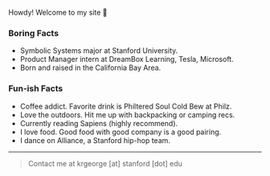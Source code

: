 Howdy! Welcome to my site 👋 

### Boring Facts
* Symbolic Systems major at Stanford University.
* Product Manager intern at DreamBox Learning, Tesla, Microsoft.
* Born and raised in the California Bay Area.

### Fun-ish Facts
* Coffee addict. Favorite drink is Philtered Soul Cold Bew at Philz.
* Love the outdoors. Hit me up with backpacking or camping recs.
* Currently reading Sapiens (highly recommend).
* I love food. Good food with good company is a good pairing.
* I dance on Alliance, a Stanford hip-hop team.

***

> Contact me at krgeorge [at] stanford [dot] edu
